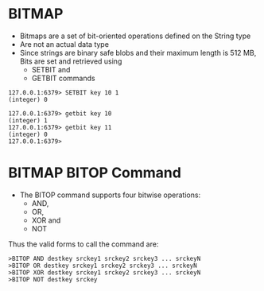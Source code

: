 # BITMAP

- Bitmaps are a set of bit-oriented operations defined on the String type 
- Are not an actual data type
- Since strings are binary safe blobs and their maximum length is 512 MB, Bits are set and retrieved using 
   - SETBIT and 
   - GETBIT commands
   
   
 ```
 127.0.0.1:6379> SETBIT key 10 1
(integer) 0
 
127.0.0.1:6379> getbit key 10
(integer) 1
127.0.0.1:6379> getbit key 11
(integer) 0
127.0.0.1:6379> 
```

# BITMAP BITOP Command

- The BITOP command supports four bitwise operations: 
   - AND, 
   - OR, 
   - XOR and 
   - NOT
   
 Thus the valid forms to call the command are:
 
 ```
 >BITOP AND destkey srckey1 srckey2 srckey3 ... srckeyN
>BITOP OR destkey srckey1 srckey2 srckey3 ... srckeyN
>BITOP XOR destkey srckey1 srckey2 srckey3 ... srckeyN
>BITOP NOT destkey srckey
```
